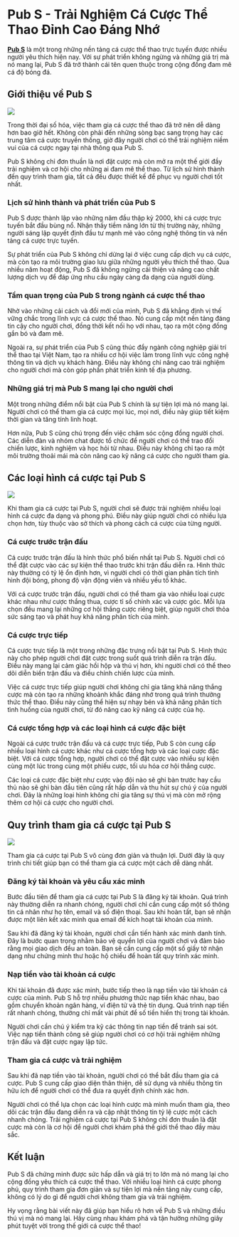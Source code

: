<h1>Pub S - Trải Nghiệm Cá Cược Thể Thao Đỉnh Cao Đáng Nhớ</h1><p><strong><a href="https://electjoycejohnson.com/">Pub S</a></strong> là một trong những nền tảng cá cược thể thao trực tuyến được nhiều người yêu thích hiện nay. Với sự phát triển không ngừng và những giá trị mà nó mang lại, Pub S đã trở thành cái tên quen thuộc trong cộng đồng đam mê cá độ bóng đá.</p>
<h2>Giới thiệu về Pub S</h2>
<img src="https://electjoycejohnson.com/wp-content/uploads/2025/02/Pub-S-4.jpg">
<p>Trong thời đại số hóa, việc tham gia cá cược thể thao đã trở nên dễ dàng hơn bao giờ hết. Không còn phải đến những sòng bạc sang trọng hay các trung tâm cá cược truyền thống, giờ đây người chơi có thể trải nghiệm niềm vui của cá cược ngay tại nhà thông qua Pub S.</p>
<p>Pub S không chỉ đơn thuần là nơi đặt cược mà còn mở ra một thế giới đầy trải nghiệm và cơ hội cho những ai đam mê thể thao. Từ lịch sử hình thành đến quy trình tham gia, tất cả đều được thiết kế để phục vụ người chơi tốt nhất.</p>
<h3>Lịch sử hình thành và phát triển của Pub S</h3>
<p>Pub S được thành lập vào những năm đầu thập kỷ 2000, khi cá cược trực tuyến bắt đầu bùng nổ. Nhận thấy tiềm năng lớn từ thị trường này, những người sáng lập quyết định đầu tư mạnh mẽ vào công nghệ thông tin và nền tảng cá cược trực tuyến.</p>
<p>Sự phát triển của Pub S không chỉ dừng lại ở việc cung cấp dịch vụ cá cược, mà còn tạo ra môi trường giao lưu giữa những người yêu thích thể thao. Qua nhiều năm hoạt động, Pub S đã không ngừng cải thiện và nâng cao chất lượng dịch vụ để đáp ứng nhu cầu ngày càng đa dạng của người dùng.</p>
<h3>Tầm quan trọng của Pub S trong ngành cá cược thể thao</h3>
<p>Nhờ vào những cải cách và đổi mới của mình, Pub S đã khẳng định vị thế vững chắc trong lĩnh vực cá cược thể thao. Nó cung cấp một nền tảng đáng tin cậy cho người chơi, đồng thời kết nối họ với nhau, tạo ra một cộng đồng gắn bó và đam mê.</p>
<p>Ngoài ra, sự phát triển của Pub S cũng thúc đẩy ngành công nghiệp giải trí thể thao tại Việt Nam, tạo ra nhiều cơ hội việc làm trong lĩnh vực công nghệ thông tin và dịch vụ khách hàng. Điều này không chỉ nâng cao trải nghiệm cho người chơi mà còn góp phần phát triển kinh tế địa phương.</p>
<h3>Những giá trị mà Pub S mang lại cho người chơi</h3>
<p>Một trong những điểm nổi bật của Pub S chính là sự tiện lợi mà nó mang lại. Người chơi có thể tham gia cá cược mọi lúc, mọi nơi, điều này giúp tiết kiệm thời gian và tăng tính linh hoạt.</p>
<p>Hơn nữa, Pub S cũng chú trọng đến việc chăm sóc cộng đồng người chơi. Các diễn đàn và nhóm chat được tổ chức để người chơi có thể trao đổi chiến lược, kinh nghiệm và học hỏi từ nhau. Điều này không chỉ tạo ra một môi trường thoải mái mà còn nâng cao kỹ năng cá cược cho người tham gia.</p>
<h2>Các loại hình cá cược tại Pub S</h2>
<img src="https://electjoycejohnson.com/wp-content/uploads/2025/02/chinh-sach-ve-thay-doi-dieu-khoan-1.jpg">
<p>Khi tham gia cá cược tại Pub S, người chơi sẽ được trải nghiệm nhiều loại hình cá cược đa dạng và phong phú. Điều này giúp người chơi có nhiều lựa chọn hơn, tùy thuộc vào sở thích và phong cách cá cược của từng người.</p>
<h3>Cá cược trước trận đấu</h3>
<p>Cá cược trước trận đấu là hình thức phổ biến nhất tại Pub S. Người chơi có thể đặt cược vào các sự kiện thể thao trước khi trận đấu diễn ra. Hình thức này thường có tỷ lệ ổn định hơn, vì người chơi có thời gian phân tích tình hình đội bóng, phong độ vận động viên và nhiều yếu tố khác.</p>
<p>Với cá cược trước trận đấu, người chơi có thể tham gia vào nhiều loại cược khác nhau như cược thắng thua, cược tỉ số chính xác và cược góc. Mỗi lựa chọn đều mang lại những cơ hội thắng cược riêng biệt, giúp người chơi thỏa sức sáng tạo và phát huy khả năng phân tích của mình.</p>
<h3>Cá cược trực tiếp</h3>
<p>Cá cược trực tiếp là một trong những đặc trưng nổi bật tại Pub S. Hình thức này cho phép người chơi đặt cược trong suốt quá trình diễn ra trận đấu. Điều này mang lại cảm giác hồi hộp và thú vị hơn, khi người chơi có thể theo dõi diễn biến trận đấu và điều chỉnh chiến lược của mình.</p>
<p>Việc cá cược trực tiếp giúp người chơi không chỉ gia tăng khả năng thắng cược mà còn tạo ra những khoảnh khắc đáng nhớ trong quá trình thưởng thức thể thao. Điều này cũng thể hiện sự nhạy bén và khả năng phân tích tình huống của người chơi, từ đó nâng cao kỹ năng cá cược của họ.</p>
<h3>Cá cược tổng hợp và các loại hình cá cược đặc biệt</h3>
<p>Ngoài cá cược trước trận đấu và cá cược trực tiếp, Pub S còn cung cấp nhiều loại hình cá cược khác như cá cược tổng hợp và các loại cược đặc biệt. Với cá cược tổng hợp, người chơi có thể đặt cược vào nhiều sự kiện cùng một lúc trong cùng một phiếu cược, tối ưu hóa cơ hội thắng cược.</p>
<p>Các loại cá cược đặc biệt như cược vào đội nào sẽ ghi bàn trước hay cầu thủ nào sẽ ghi bàn đầu tiên cũng rất hấp dẫn và thu hút sự chú ý của người chơi. Đây là những loại hình không chỉ gia tăng sự thú vị mà còn mở rộng thêm cơ hội cá cược cho người chơi.</p>
<h2>Quy trình tham gia cá cược tại Pub S</h2>
<img src="https://electjoycejohnson.com/wp-content/uploads/2025/02/chinh-sach-ve-thay-doi-dieu-khoan-2.jpg">
<p>Tham gia cá cược tại Pub S vô cùng đơn giản và thuận lợi. Dưới đây là quy trình chi tiết giúp bạn có thể tham gia cá cược một cách dễ dàng nhất.</p>
<h3>Đăng ký tài khoản và yêu cầu xác minh</h3>
<p>Bước đầu tiên để tham gia cá cược tại Pub S là đăng ký tài khoản. Quá trình này thường diễn ra nhanh chóng, người chơi chỉ cần cung cấp một số thông tin cá nhân như họ tên, email và số điện thoại. Sau khi hoàn tất, bạn sẽ nhận được một liên kết xác minh qua email để kích hoạt tài khoản của mình.</p>
<p>Sau khi đã đăng ký tài khoản, người chơi cần tiến hành xác minh danh tính. Đây là bước quan trọng nhằm bảo vệ quyền lợi của người chơi và đảm bảo rằng mọi giao dịch đều an toàn. Bạn sẽ cần cung cấp một số giấy tờ nhận dạng như chứng minh thư hoặc hộ chiếu để hoàn tất quy trình xác minh.</p>
<h3>Nạp tiền vào tài khoản cá cược</h3>
<p>Khi tài khoản đã được xác minh, bước tiếp theo là nạp tiền vào tài khoản cá cược của mình. Pub S hỗ trợ nhiều phương thức nạp tiền khác nhau, bao gồm chuyển khoản ngân hàng, ví điện tử và thẻ tín dụng. Quá trình nạp tiền rất nhanh chóng, thường chỉ mất vài phút để số tiền hiển thị trong tài khoản.</p>
<p>Người chơi cần chú ý kiểm tra kỹ các thông tin nạp tiền để tránh sai sót. Việc nạp tiền thành công sẽ giúp người chơi có cơ hội trải nghiệm những trận đấu và đặt cược ngay lập tức.</p>
<h3>Tham gia cá cược và trải nghiệm</h3>
<p>Sau khi đã nạp tiền vào tài khoản, người chơi có thể bắt đầu tham gia cá cược. Pub S cung cấp giao diện thân thiện, dễ sử dụng và nhiều thông tin hữu ích để người chơi có thể đưa ra quyết định chính xác hơn.</p>
<p>Người chơi có thể lựa chọn các loại hình cược mà mình muốn tham gia, theo dõi các trận đấu đang diễn ra và cập nhật thông tin tỷ lệ cược một cách nhanh chóng. Trải nghiệm cá cược tại Pub S không chỉ đơn thuần là đặt cược mà còn là cơ hội để người chơi khám phá thế giới thể thao đầy màu sắc.</p>
<h2>Kết luận</h2>
<p>Pub S đã chứng minh được sức hấp dẫn và giá trị to lớn mà nó mang lại cho cộng đồng yêu thích cá cược thể thao. Với nhiều loại hình cá cược phong phú, quy trình tham gia đơn giản và sự tiện lợi mà nền tảng này cung cấp, không có lý do gì để người chơi không tham gia và trải nghiệm.</p>
<p>Hy vọng rằng bài viết này đã giúp bạn hiểu rõ hơn về Pub S và những điều thú vị mà nó mang lại. Hãy cùng nhau khám phá và tận hưởng những giây phút tuyệt vời trong thế giới cá cược thể thao!</p>

